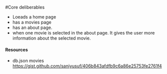 
#Core deliberables
- Loeads a home page
- has a movies page
- has an about page.
- when one movie is selected in the about page. It gives the user more information about the selected movie. 


#### Resources #### 

- db.json movies 
https://gist.github.com/saniyusuf/406b843afdfb9c6a86e25753fe2761f4
